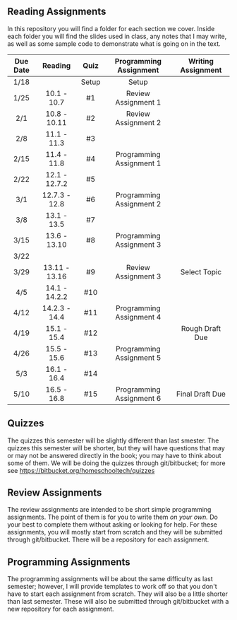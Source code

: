 ## Reading Assignments
In this repository you will find a folder for each section we cover. Inside each folder you will find the slides used in class, any notes that I may write, as well as some sample code to demonstrate what is going on in the text.

| Due Date      | Reading 		    | Quiz   	| Programming Assignment  	|  Writing Assignment	|
| :------------:|:-----------------:|:---------:| :---------------: 	    |:---------------: 		|
| 1/18		    | 				    | Setup  	|  Setup					|						|
| 1/25	        | 10.1 - 10.7       |    #1    	|  Review Assignment 1     	|						|
| 2/1			| 10.8 - 10.11      |  	 #2	 	|  Review Assignment 2 		|						|
| 2/8			| 11.1 - 11.3       |    #3	 	|  							|						|
| 2/15			| 11.4 - 11.8       |    #4 	|  Programming Assignment 1	|						|
| 2/22			| 12.1 - 12.7.2     |    #5 	|							|						|
| 3/1			| 12.7.3 - 12.8     |    #6 	|  Programming Assignment 2	|						|
| 3/8			| 13.1 - 13.5       |    #7 	|							|						|
| 3/15			| 13.6 - 13.10  	|    #8 	|  Programming Assignment 3	|						|
| 3/22			| 				    |    	 	|							|						|
| 3/29			| 13.11 - 13.16		|    #9 	|  Review Assignment 3 		|  Select Topic			|
| 4/5			| 14.1 - 14.2.2   	|    #10 	|							|						|
| 4/12			| 14.2.3 - 14.4   	|    #11 	|  Programming Assignment 4	|						|
| 4/19			| 15.1 - 15.4   	|    #12 	|							|  Rough Draft Due		|
| 4/26			| 15.5 - 15.6     	|    #13 	|  Programming Assignment 5	|						|
| 5/3			| 16.1 - 16.4   	|    #14 	|							|						|
| 5/10			| 16.5 - 16.8     	|    #15 	|  Programming Assignment 6	|  Final Draft Due		|


## Quizzes
The quizzes this semester will be slightly different than last smester. The quizzes this semester will be shorter, but they will have questions that may or may not be answered directly in the book; you may have to think about some of them. We will be doing the quizzes through git/bitbucket; for more see https://bitbucket.org/homeschooltech/quizzes

## Review Assignments
The review assignments are intended to be short simple programming assignments. The point of them is for you to write them *on your own.* Do your best to complete them without asking or looking for help. For these assignments, you will mostly start from scratch and they will be submitted through git/bitbucket. There will be a repository for each assignment.

## Programming Assignments
The programming assignments will be about the same difficulty as last semester; however, I will provide templates to work off so that you don't have to start each assignment from scratch. They will also be a little shorter than last semester. These will also be submitted through git/bitbucket with a new repository for each assignment. 
